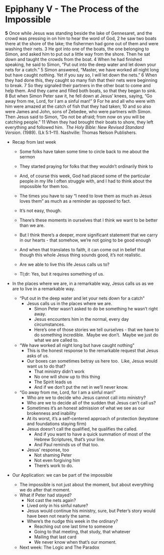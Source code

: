# Epiphany V - The Process of the Impossible

**5** Once while Jesus was standing beside the lake of Gennesaret, and the crowd was pressing in on him to hear the word of God, 2 he saw two boats there at the shore of the lake; the fishermen had gone out of them and were washing their nets. 3 He got into one of the boats, the one belonging to Simon, and asked him to put out a little way from the shore. Then he sat down and taught the crowds from the boat. 4 When he had finished speaking, he said to Simon, “Put out into the deep water and let down your nets for a catch.” 5 Simon answered, “Master, we have worked all night long but have caught nothing. Yet if you say so, I will let down the nets.” 6 When they had done this, they caught so many fish that their nets were beginning to break. 7 So they signaled their partners in the other boat to come and help them. And they came and filled both boats, so that they began to sink. 8 But when Simon Peter saw it, he fell down at Jesus’ knees, saying, “Go away from me, Lord, for I am a sinful man!” 9 For he and all who were with him were amazed at the catch of fish that they had taken; 10 and so also were James and John, sons of Zebedee, who were partners with Simon. Then Jesus said to Simon, “Do not be afraid; from now on you will be catching people.” 11 When they had brought their boats to shore, they left everything and followed him.
 _The Holy Bible: New Revised Standard Version_. (1989). (Lk 5:1–11). Nashville: Thomas Nelson Publishers.

* Recap from last week
	
	* Some folks have taken some time to circle back to me about the sermon
	* They started praying for folks that they wouldn’t ordinarily think to
	* And, of course this week, God had placed some of the particular people in my life I often struggle with, and I had to think about the impossible for them too.
	* The times you have to say “I need to love them as much as Jesus loves them” as much as a reminder as opposed to fact.
	* It’s not easy, though.
	* There’s these moments in ourselves that I think we want to be better than we are.  
	
	* But I think there’s a deeper, more significant statement that we carry in our hearts - that somehow, we’re not going to be good enough
	* And when that translates to faith, it can come out in belief that though this whole Jesus thing sounds good, it’s not realistic.
	* Are we able to live this life Jesus calls us to?
	* Tl;dr: Yes, but it requires something of us.
* In the places where we are, in a remarkable way, Jesus calls us as we are to live in a remarkable way. 
	* “Put out in the deep water and let your nets down for a catch"
		* Jesus calls us in the places where we are.
			* Simon Peter wasn’t asked to do be something he wasn’t right away.
			* Jesus encounters him in the normal, every day circumstances.
			* Here’s one of those stories we tell ourselves - that we have to do something incredible.  Maybe we don’t.  Maybe we just do what we are called to.
	* “We have worked all night long but have caught nothing"
		* This is the honest response to the remarkable request that Jesus asks of us.
		* Our boxes can sometimes betray us here too.  Like, Jesus would want us to do that?
			* That ministry didn’t work
			* No one will show up to this thing
			* The Spirit leads us
			* And if we don’t put the net in we’ll never know.
	* “Go away from me, Lord, for I am a sinful man!"
		* Who are we to decide who Jesus cannot call into ministry?
		* Who are we to decide all of the sudden that Jesus can’t call us?
		* Sometimes it’s an honest admission of what we see as our brokenness and inability
		* At its worst, it’s a self-centered approach of protection (keystone and foundations staying firm)
		* Jesus doesn’t call the qualified, he qualifies the called.
			* And if you want to have a quick summation of most of the Hebrew Scriptures, that’s your line.
			* And Paul reminds us of that too.
		* Jesus’ response, too
			* Not shaming Peter
			* Not even forgiving him
			* There’s work to do.  
* Our Application: we can be part of the impossible
	* The impossible is not just about the moment, but about everything we do after that moment.
	* What if Peter had stayed?
		* Not cast the nets again?
		* Lived only in his sinful nature?
		* Jesus would continue his ministry, sure, but Peter’s story would have been not nearly the same.
		* Where’s the nudge this week in the ordinary?
			* Reaching out one last time to someone
			* Going to that meeting, that study, that whatever
			* Mailing that last card
			* We never know when that’s our moment.
	* Next week: The Logic and The Paradox
